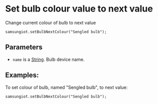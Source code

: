 # Set bulb colour value to next value

Change current colour of bulb to next value

```sig
samsungiot.setBulbNextColour("Sengled bulb");
```

## Parameters

* `name` is a [String](/types/string). Bulb device name.

## Examples:

To set colour of bulb, named "Sengled bulb", to next value:

```blocks
samsungiot.setBulbNextColour("Sengled bulb");
```
